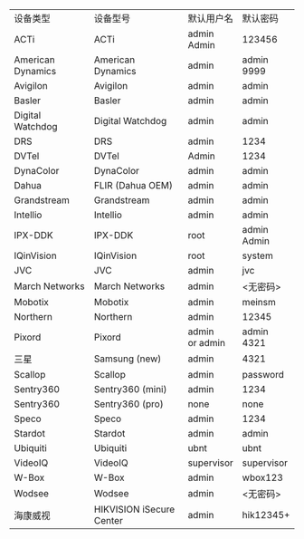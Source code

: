<table>
	<tr>
		<td>设备类型</td>
		<td>设备型号</td>
		<td>默认用户名</td>
		<td>默认密码</td>
	</tr>
	<tr>
		<td>ACTi</td>
		<td>ACTi</td>
		<td>admin<br>Admin</td>
		<td>123456</td>
	</tr>
	<tr>
		<td>American Dynamics</td>
		<td>American Dynamics</td>
		<td>admin</td>
		<td>admin<br>9999</td>
	</tr>
	<tr>
		<td>Avigilon</td>
		<td>Avigilon</td>
		<td>admin</td>
		<td>admin</td>
	</tr>
	<tr>
		<td>Basler</td>
		<td>Basler</td>
		<td>admin</td>
		<td>admin</td>
	</tr>
	<tr>
		<td>Digital Watchdog</td>
		<td>Digital Watchdog</td>
		<td>admin</td>
		<td>admin</td>
	</tr>
	<tr>
		<td>DRS</td>
		<td>DRS</td>
		<td>admin</td>
		<td>1234</td>
	</tr>
	<tr>
		<td>DVTel</td>
		<td>DVTel</td>
		<td>Admin</td>
		<td>1234</td>
	</tr>
	<tr>
		<td>DynaColor</td>
		<td>DynaColor</td>
		<td>admin</td>
		<td>admin</td>
	</tr>
	<tr>
		<td>Dahua</td>
		<td>FLIR (Dahua OEM)</td>
		<td>admin</td>
		<td>admin</td>
	</tr>
	<tr>
		<td>Grandstream</td>
		<td>Grandstream</td>
		<td>admin</td>
		<td>admin</td>
	</tr>
	<tr>
		<td>Intellio</td>
		<td>Intellio</td>
		<td>admin</td>
		<td>admin</td>
	</tr>
	<tr>
		<td>IPX-DDK</td>
		<td>IPX-DDK</td>
		<td>root</td>
		<td>admin<br>Admin</td>
	</tr>
	<tr>
		<td>IQinVision</td>
		<td>IQinVision</td>
		<td>root</td>
		<td>system</td>
	</tr>
	<tr>
		<td>JVC</td>
		<td>JVC</td>
		<td>admin</td>
		<td>jvc</td>
	</tr>
	<tr>
		<td>March Networks</td>
		<td>March Networks</td>
		<td>admin</td>
		<td><无密码></td>
	</tr>
	<tr>
		<td>Mobotix</td>
		<td>Mobotix</td>
		<td>admin</td>
		<td>meinsm</td>
	</tr>
	<tr>
		<td>Northern</td>
		<td>Northern</td>
		<td>admin</td>
		<td>12345</td>
	</tr>
	<tr>
		<td>Pixord</td>
		<td>Pixord</td>
		<td>admin<br>or admin</td>
		<td>admin<br>4321</td>
	</tr>
	<tr>
		<td>三星</td>
		<td>Samsung (new)</td>
		<td>admin</td>
		<td>4321</td>
	</tr>
	<tr>
		<td>Scallop</td>
		<td>Scallop</td>
		<td>admin</td>
		<td>password</td>
	</tr>
	<tr>
		<td>Sentry360</td>
		<td>Sentry360 (mini)</td>
		<td>admin</td>
		<td>1234</td>
	</tr>
	<tr>
		<td>Sentry360</td>
		<td>Sentry360 (pro)</td>
		<td>none</td>
		<td>none</td>
	</tr>
	<tr>
		<td>Speco</td>
		<td>Speco</td>
		<td>admin</td>
		<td>1234</td>
	</tr>
	<tr>
		<td>Stardot</td>
		<td>Stardot</td>
		<td>admin</td>
		<td>admin</td>
	</tr>
	<tr>
		<td>Ubiquiti</td>
		<td>Ubiquiti</td>
		<td>ubnt</td>
		<td>ubnt</td>
	</tr>
	<tr>
		<td>VideoIQ</td>
		<td>VideoIQ</td>
		<td>supervisor</td>
		<td>supervisor</td>
	</tr>
	<tr>
		<td>W-Box</td>
		<td>W-Box</td>
		<td>admin</td>
		<td>wbox123</td>
	</tr>
	<tr>
		<td>Wodsee</td>
		<td>Wodsee</td>
		<td>admin</td>
		<td><无密码></td>
	</tr>
	<tr>
		<td>海康威视</td>
		<td>HIKVISION iSecure Center</td>
		<td>admin</td>
		<td>hik12345+</td>
	</tr>
</table>
